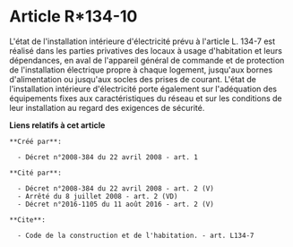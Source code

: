 # Article R*134-10

L'état de l'installation intérieure d'électricité prévu à l'article L. 134-7 est réalisé dans les parties privatives des
locaux à usage d'habitation et leurs dépendances, en aval de l'appareil général de commande et de protection de
l'installation électrique propre à chaque logement, jusqu'aux bornes d'alimentation ou jusqu'aux socles des prises de
courant. L'état de l'installation intérieure d'électricité porte également sur l'adéquation des équipements fixes aux
caractéristiques du réseau et sur les conditions de leur installation au regard des exigences de sécurité.

**Liens relatifs à cet article**

	**Créé par**:

	  - Décret n°2008-384 du 22 avril 2008 - art. 1

	**Cité par**:

	  - Décret n°2008-384 du 22 avril 2008 - art. 2 (V)
	  - Arrêté du 8 juillet 2008 - art. 2 (VD)
	  - Décret n°2016-1105 du 11 août 2016 - art. 2 (V)

	**Cite**:

	  - Code de la construction et de l'habitation. - art. L134-7

